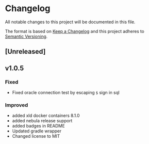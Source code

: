 # Changelog
All notable changes to this project will be documented in this file.

The format is based on [Keep a Changelog](http://keepachangelog.com/en/1.0.0/)
and this project adheres to [Semantic Versioning](http://semver.org/spec/v2.0.0.html).


## [Unreleased]

## v1.0.5

### Fixed
- Fixed oracle connection test by escaping `$` sign in sql

### Improved
- added xld docker containers 8.1.0
- added nebula release support
- added badges in README
- Updated gradle wrapper
- Changed license to MIT


